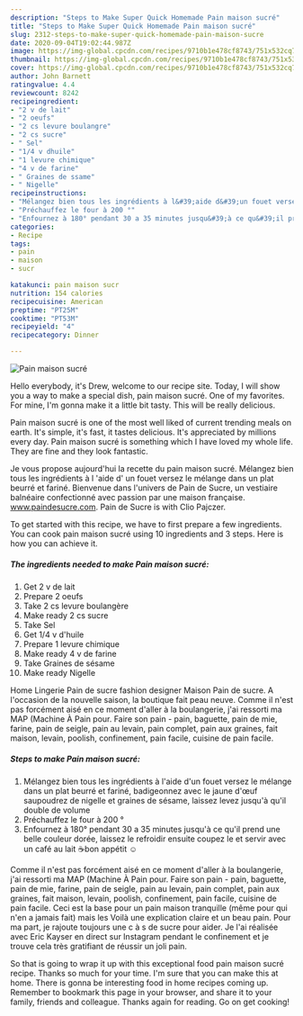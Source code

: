 ```yaml
---
description: "Steps to Make Super Quick Homemade Pain maison sucré"
title: "Steps to Make Super Quick Homemade Pain maison sucré"
slug: 2312-steps-to-make-super-quick-homemade-pain-maison-sucre
date: 2020-09-04T19:02:44.987Z
image: https://img-global.cpcdn.com/recipes/9710b1e478cf8743/751x532cq70/pain-maison-sucre-photo-principale-de-la-recette.jpg
thumbnail: https://img-global.cpcdn.com/recipes/9710b1e478cf8743/751x532cq70/pain-maison-sucre-photo-principale-de-la-recette.jpg
cover: https://img-global.cpcdn.com/recipes/9710b1e478cf8743/751x532cq70/pain-maison-sucre-photo-principale-de-la-recette.jpg
author: John Barnett
ratingvalue: 4.4
reviewcount: 8242
recipeingredient:
- "2 v de lait"
- "2 oeufs"
- "2 cs levure boulangre"
- "2 cs sucre"
- " Sel"
- "1/4 v dhuile"
- "1 levure chimique"
- "4 v de farine"
- " Graines de ssame"
- " Nigelle"
recipeinstructions:
- "Mélangez bien tous les ingrédients à l&#39;aide d&#39;un fouet versez le mélange dans un plat beurré et fariné, badigeonnez avec le jaune d&#39;œuf saupoudrez de nigelle et graines de sésame, laissez levez jusqu&#39;à qu&#39;il double de volume"
- "Préchauffez le four à 200 °"
- "Enfournez à 180° pendant 30 a 35 minutes jusqu&#39;à ce qu&#39;il prend une belle couleur dorée, laissez le refroidir ensuite coupez le et servir avec un café au lait ☕bon appétit ☺️"
categories:
- Recipe
tags:
- pain
- maison
- sucr

katakunci: pain maison sucr 
nutrition: 154 calories
recipecuisine: American
preptime: "PT25M"
cooktime: "PT53M"
recipeyield: "4"
recipecategory: Dinner

---
```



![Pain maison sucré](https://img-global.cpcdn.com/recipes/9710b1e478cf8743/751x532cq70/pain-maison-sucre-photo-principale-de-la-recette.jpg)

Hello everybody, it's Drew, welcome to our recipe site. Today, I will show you a way to make a special dish, pain maison sucré. One of my favorites. For mine, I'm gonna make it a little bit tasty. This will be really delicious.

Pain maison sucré is one of the most well liked of current trending meals on earth. It's simple, it's fast, it tastes delicious. It's appreciated by millions every day. Pain maison sucré is something which I have loved my whole life. They are fine and they look fantastic.

Je vous propose aujourd&#39;hui la recette du pain maison sucré. Mélangez bien tous les ingrédients à l &#39;aide d&#39; un fouet versez le mélange dans un plat beurré et fariné. Bienvenue dans l&#39;univers de Pain de Sucre, un vestiaire balnéaire confectionné avec passion par une maison française. www.paindesucre.com. Pain de Sucre is with Clio Pajczer.


To get started with this recipe, we have to first prepare a few ingredients. You can cook pain maison sucré using 10 ingredients and 3 steps. Here is how you can achieve it.

<!--inarticleads1-->

##### The ingredients needed to make Pain maison sucré:

1. Get 2 v de lait
1. Prepare 2 oeufs
1. Take 2 cs levure boulangère
1. Make ready 2 cs sucre
1. Take  Sel
1. Get 1/4 v d&#39;huile
1. Prepare 1 levure chimique
1. Make ready 4 v de farine
1. Take  Graines de sésame
1. Make ready  Nigelle


Home Lingerie Pain de sucre fashion designer Maison Pain de sucre. A l&#39;occasion de la nouvelle saison, la boutique fait peau neuve. Comme il n&#39;est pas forcément aisé en ce moment d&#39;aller à la boulangerie, j&#39;ai ressorti ma MAP (Machine À Pain pour. Faire son pain - pain, baguette, pain de mie, farine, pain de seigle, pain au levain, pain complet, pain aux graines, fait maison, levain, poolish, confinement, pain facile, cuisine de pain facile. 

<!--inarticleads2-->

##### Steps to make Pain maison sucré:

1. Mélangez bien tous les ingrédients à l&#39;aide d&#39;un fouet versez le mélange dans un plat beurré et fariné, badigeonnez avec le jaune d&#39;œuf saupoudrez de nigelle et graines de sésame, laissez levez jusqu&#39;à qu&#39;il double de volume
1. Préchauffez le four à 200 °
1. Enfournez à 180° pendant 30 a 35 minutes jusqu&#39;à ce qu&#39;il prend une belle couleur dorée, laissez le refroidir ensuite coupez le et servir avec un café au lait ☕bon appétit ☺️


Comme il n&#39;est pas forcément aisé en ce moment d&#39;aller à la boulangerie, j&#39;ai ressorti ma MAP (Machine À Pain pour. Faire son pain - pain, baguette, pain de mie, farine, pain de seigle, pain au levain, pain complet, pain aux graines, fait maison, levain, poolish, confinement, pain facile, cuisine de pain facile. Ceci est la base pour un pain maison tranquille (même pour qui n&#39;en a jamais fait) mais les Voilà une explication claire et un beau pain. Pour ma part, je rajoute toujours une c à s de sucre pour aider. Je l&#39;ai réalisée avec Eric Kayser en direct sur Instagram pendant le confinement et je trouve cela très gratifiant de réussir un joli pain. 

So that is going to wrap it up with this exceptional food pain maison sucré recipe. Thanks so much for your time. I'm sure that you can make this at home. There is gonna be interesting food in home recipes coming up. Remember to bookmark this page in your browser, and share it to your family, friends and colleague. Thanks again for reading. Go on get cooking!
